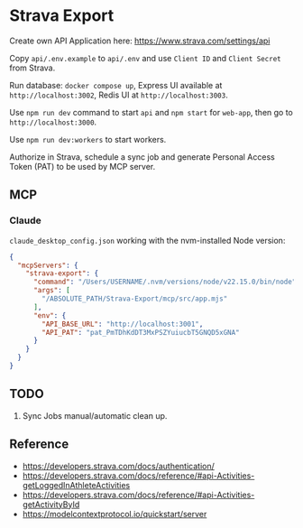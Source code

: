 # Strava Export

Create own API Application here: https://www.strava.com/settings/api

Copy `api/.env.example` to `api/.env` and use `Client ID` and `Client Secret` from Strava.

Run database: `docker compose up`, Express UI available at `http://localhost:3002`, Redis UI at `http://localhost:3003`.

Use `npm run dev` command to start `api` and `npm start` for `web-app`, then go to `http://localhost:3000`.

Use `npm run dev:workers` to start workers.

Authorize in Strava, schedule a sync job and generate Personal Access Token (PAT) to be used by MCP server.

## MCP

### Claude

`claude_desktop_config.json` working with the nvm-installed Node version:

```json
{
  "mcpServers": {
    "strava-export": {
      "command": "/Users/USERNAME/.nvm/versions/node/v22.15.0/bin/node",
      "args": [
        "/ABSOLUTE_PATH/Strava-Export/mcp/src/app.mjs"
      ],
      "env": {
        "API_BASE_URL": "http://localhost:3001",
        "API_PAT": "pat_PmTDhKdDT3MxPSZYuiucbT5GNQD5xGNA"
      }
    }
  }
}
```

## TODO

1. Sync Jobs manual/automatic clean up.

## Reference

* https://developers.strava.com/docs/authentication/
* https://developers.strava.com/docs/reference/#api-Activities-getLoggedInAthleteActivities
* https://developers.strava.com/docs/reference/#api-Activities-getActivityById
* https://modelcontextprotocol.io/quickstart/server
